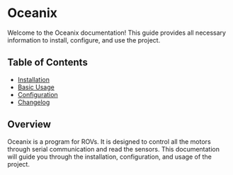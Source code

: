 # Oceanix

Welcome to the Oceanix documentation! This guide provides all necessary information to install, configure, and use the project.

## Table of Contents

- [Installation](docs/installation.md)
- [Basic Usage](docs/usage.md)
- [Configuration](docs/configuration.md)
- [Changelog](docs/changelog.md)

## Overview

Oceanix is a program for ROVs. It is designed to control all the motors through serial communication and read the sensors. This documentation will guide you through the installation, configuration, and usage of the project.
